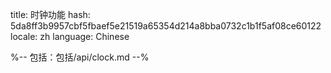 title: 时钟功能
hash: 5da8ff3b9957cbf5fbaef5e21519a65354d214a8bba0732c1b1f5af08ce60122
locale: zh
language: Chinese

%-- 包括：包括/api/clock.md --%